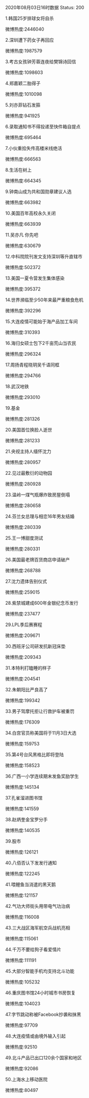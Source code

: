 2020年08月03日16时数据
Status: 200

1.韩国25岁排球女将自杀

微博热度:2446040

2.深圳遭下药女子再回应

微博热度:1987579

3.考古女孩钟芳蓉连夜给樊锦诗回信

微博热度:1098603

4.郑嘉颖二胎得子

微博热度:1010098

5.刘亦菲钻石发箍

微博热度:941925

6.录取通知书不得投递至快件箱自提点

微博热度:695464

7.小伙重拾失传高楼米线绝活

微博热度:666563

8.生活在树上

微博热度:664345

9.钟南山成为共和国勋章建议人选

微博热度:663982

10.美国百年高校永久关闭

微博热度:663939

11.吴亦凡 你先吧

微博热度:630679

12.中科院院刊发文支持深圳等升直辖市

微博热度:502372

13.美国一夏令营发生集体感染

微博热度:395372

14.世界濒临至少50年来最严重粮食危机

微博热度:392296

15.大连疫情可能始于海产品加工车间

微博热度:310393

16.海归女硕士包下2千亩荒山当农民

微博热度:296324

17.周扬青程晓玥吴千语同框

微博热度:294766

18.武汉地铁

微博热度:293010

19.基金

微博热度:281326

20.美国首位换脸人逝世

微博热度:281233

21.央视主持人缅怀沈力

微博热度:280957

22.见过最敷衍的动物园

微博热度:280928

23.温岭一煤气瓶爆炸致房屋倒塌

微博热度:280658

24.芬兰女总理与相恋16年男友结婚

微博热度:280339

25.王一博甜度测试

微博热度:280331

26.美国最老牌百货商店申请破产

微博热度:268788

27.沈力遗体告别仪式

微博热度:259015

28.紫禁城建成600年金银纪念币发行

微博热度:237477

29.LPL季后赛赛程

微博热度:209671

30.西班牙公司研发抗新冠床垫

微博热度:209343

31.本特利打瞌睡的样子

微博热度:204541

32.朱朝阳比严良高了

微博热度:199342

33.男子驾摩托拒让行救护车被重罚

微博热度:176309

34.白宫官员称美国将于11月3日大选

微博热度:159753

35.第4号台风黑格比即将登陆

微博热度:158523

36.广西一小学连续期末发鱼奖励学生

微博热度:145134

37.孔雀溜进图书馆

微博热度:141559

38.赵炳奎金宝罗分手

微博热度:140535

39.股市

微博热度:126121

40.八佰否认下发发行通知

微博热度:122245

41.喂鲤鱼当消遣的黑天鹅

微博热度:121157

42.气功大师街头用带电气功治病

微博热度:116008

43.三大战区海军航空兵战机亮相

微博热度:115061

44.千万不要给狗子看爱情片

微博热度:111191

45.大部分智能手机均支持北斗功能

微博热度:105232

46.重庆图书馆24小时城市书房恢复

微博热度:104023

47.字节跳动称被Facebook抄袭和抹黑

微博热度:97709

48.大连疫情或由境外输入引起

微博热度:92510

49.北斗产品已出口120余个国家和地区

微博热度:92086

50.上海水上移动医院

微博热度:80497

